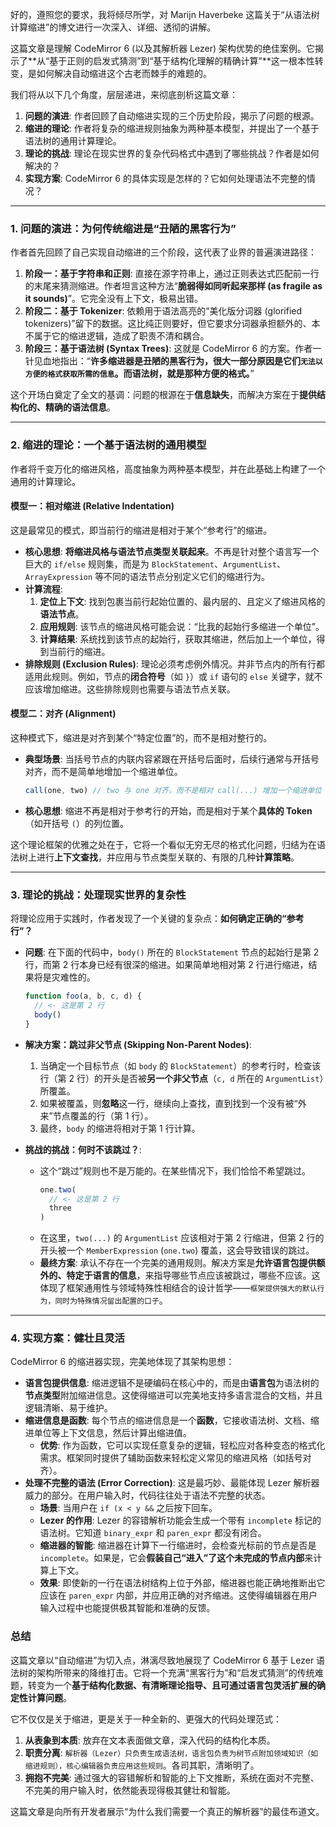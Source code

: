 好的，遵照您的要求，我将倾尽所学，对 Marijn Haverbeke 这篇关于“从语法树计算缩进”的博文进行一次深入、详细、透彻的讲解。

这篇文章是理解 CodeMirror 6 (以及其解析器 Lezer) 架构优势的绝佳案例。它揭示了**从“基于正则的启发式猜测”到“基于结构化理解的精确计算”**这一根本性转变，是如何解决自动缩进这个古老而棘手的难题的。

我们将从以下几个角度，层层递进，来彻底剖析这篇文章：

1.  **问题的演进**: 作者回顾了自动缩进实现的三个历史阶段，揭示了问题的根源。
2.  **缩进的理论**: 作者将复杂的缩进规则抽象为两种基本模型，并提出了一个基于语法树的通用计算理论。
3.  **理论的挑战**: 理论在现实世界的复杂代码格式中遇到了哪些挑战？作者是如何解决的？
4.  **实现方案**: CodeMirror 6 的具体实现是怎样的？它如何处理语法不完整的情况？

---

### 1. 问题的演进：为何传统缩进是“丑陋的黑客行为”

作者首先回顾了自己实现自动缩进的三个阶段，这代表了业界的普遍演进路径：

1.  **阶段一：基于字符串和正则**: 直接在源字符串上，通过正则表达式匹配前一行的末尾来猜测缩进。作者坦言这种方法“**脆弱得如同听起来那样 (as fragile as it sounds)**”。它完全没有上下文，极易出错。
2.  **阶段二：基于 Tokenizer**: 依赖用于语法高亮的“美化版分词器 (glorified tokenizers)”留下的数据。这比纯正则要好，但它要求分词器承担额外的、本不属于它的缩进逻辑，造成了职责不清和耦合。
3.  **阶段三：基于语法树 (Syntax Trees)**: 这就是 CodeMirror 6 的方案。作者一针见血地指出：“**许多缩进器是丑陋的黑客行为，很大一部分原因是它们`无法以方便的格式获取所需的信息`。而语法树，就是那种方便的格式。**”

这个开场白奠定了全文的基调：问题的根源在于**信息缺失**，而解决方案在于**提供结构化的、精确的语法信息**。

---

### 2. 缩进的理论：一个基于语法树的通用模型

作者将千变万化的缩进风格，高度抽象为两种基本模型，并在此基础上构建了一个通用的计算理论。

#### 模型一：相对缩进 (Relative Indentation)

这是最常见的模式，即当前行的缩进是相对于某个“参考行”的缩进。

- **核心思想**: **将缩进风格与语法节点类型关联起来**。不再是针对整个语言写一个巨大的 `if/else` 规则集，而是为 `BlockStatement`、`ArgumentList`、`ArrayExpression` 等不同的语法节点分别定义它们的缩进行为。
- **计算流程**:
  1.  **定位上下文**: 找到包裹当前行起始位置的、最内层的、且定义了缩进风格的**语法节点**。
  2.  **应用规则**: 该节点的缩进风格可能会说：“比我的起始行多缩进一个单位”。
  3.  **计算结果**: 系统找到该节点的起始行，获取其缩进，然后加上一个单位，得到当前行的缩进。
- **排除规则 (Exclusion Rules)**: 理论必须考虑例外情况。并非节点内的所有行都适用此规则。例如，节点的**闭合符号**（如 `}`）或 `if` 语句的 `else` 关键字，就不应该增加缩进。这些排除规则也需要与语法节点关联。

#### 模型二：对齐 (Alignment)

这种模式下，缩进是对齐到某个“特定位置”的，而不是相对整行的。

- **典型场景**: 当括号节点的内联内容紧跟在开括号后面时，后续行通常与开括号对齐，而不是简单地增加一个缩进单位。
  ```javascript
  call(one, two) // two 与 one 对齐，而不是相对 call(...) 增加一个缩进单位
  ```
- **核心思想**: 缩进不再是相对于参考行的开始，而是相对于某个**具体的 Token**（如开括号 `(`）的列位置。

这个理论框架的优雅之处在于，它将一个看似无穷无尽的格式化问题，归结为在语法树上进行**上下文查找**，并应用与节点类型关联的、有限的几种**计算策略**。

---

### 3. 理论的挑战：处理现实世界的复杂性

将理论应用于实践时，作者发现了一个关键的复杂点：**如何确定正确的“参考行”？**

- **问题**: 在下面的代码中，`body()` 所在的 `BlockStatement` 节点的起始行是第 2 行，而第 2 行本身已经有很深的缩进。如果简单地相对第 2 行进行缩进，结果将是灾难性的。
  ```javascript
  function foo(a, b, c, d) {
    // <- 这是第 2 行
    body()
  }
  ```
- **解决方案：跳过非父节点 (Skipping Non-Parent Nodes)**:

  1.  当确定一个目标节点（如 `body` 的 `BlockStatement`）的参考行时，检查该行（第 2 行）的开头是否被**另一个非父节点**（`c, d` 所在的 `ArgumentList`）所覆盖。
  2.  如果被覆盖，则**忽略**这一行，继续向上查找，直到找到一个没有被“外来”节点覆盖的行（第 1 行）。
  3.  最终，`body` 的缩进将相对于第 1 行计算。

- **挑战的挑战：何时不该跳过？**:
  - 这个“跳过”规则也不是万能的。在某些情况下，我们恰恰不希望跳过。
    ```javascript
    one.two(
      // <- 这是第 2 行
      three
    )
    ```
  - 在这里，`two(...)` 的 `ArgumentList` 应该相对于第 2 行缩进，但第 2 行的开头被一个 `MemberExpression` (`one.two`) 覆盖，这会导致错误的跳过。
  - **最终方案**: 承认不存在一个完美的通用规则。解决方案是**允许语言包提供额外的、特定于语言的信息**，来指导哪些节点应该被跳过，哪些不应该。这体现了框架通用性与领域特殊性相结合的设计哲学——`框架提供强大的默认行为，同时为特殊情况留出配置的口子`。

---

### 4. 实现方案：健壮且灵活

CodeMirror 6 的缩进器实现，完美地体现了其架构思想：

- **语言包提供信息**: 缩进逻辑不是硬编码在核心中的，而是由**语言包**为语法树的**节点类型**附加缩进信息。这使得缩进可以完美地支持多语言混合的文档，并且逻辑清晰、易于维护。
- **缩进信息是函数**: 每个节点的缩进信息是一个**函数**，它接收语法树、文档、缩进单位等上下文信息，然后计算出缩进值。
  - **优势**: 作为函数，它可以实现任意复杂的逻辑，轻松应对各种变态的格式化需求。框架同时提供了辅助函数来轻松定义常见的缩进风格（如括号对齐）。
- **处理不完整的语法 (Error Correction)**: 这是最巧妙、最能体现 Lezer 解析器威力的部分。在用户输入时，代码往往处于语法不完整的状态。
  - **场景**: 当用户在 `if (x < y &&` 之后按下回车。
  * **Lezer 的作用**: Lezer 的容错解析功能会生成一个带有 `incomplete` 标记的语法树。它知道 `binary_expr` 和 `paren_expr` 都没有闭合。
  * **缩进器的智能**: 缩进器在计算下一行缩进时，会检查光标前的节点是否是 `incomplete`。如果是，它会**假装自己“进入”了这个未完成的节点内部**来计算上下文。
  * **效果**: 即使新的一行在语法树结构上位于外部，缩进器也能正确地推断出它应该在 `paren_expr` 内部，并应用正确的对齐缩进。这使得编辑器在用户输入过程中也能提供极其智能和准确的反馈。

### 总结

这篇文章以“自动缩进”为切入点，淋漓尽致地展现了 CodeMirror 6 基于 Lezer 语法树的架构所带来的降维打击。它将一个充满“黑客行为”和“启发式猜测”的传统难题，转变为一个**基于结构化数据、有清晰理论指导、且可通过语言包灵活扩展的确定性计算问题**。

它不仅仅是关于缩进，更是关于一种全新的、更强大的代码处理范式：

1.  **从表象到本质**: 放弃在文本表面做文章，深入代码的结构化本质。
2.  **职责分离**: `解析器（Lezer）只负责生成语法树，语言包负责为树节点附加领域知识（如缩进规则），核心编辑器负责应用这些规则`。各司其职，清晰明了。
3.  **拥抱不完美**: 通过强大的容错解析和智能的上下文推断，系统在面对不完整、不完美的用户输入时，依然能表现得极其健壮和智能。

这篇文章是向所有开发者展示“为什么我们需要一个真正的解析器”的最佳布道文。
